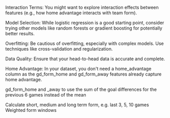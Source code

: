 Interaction Terms: You might want to explore interaction effects between features (e.g., how home advantage interacts with team form).

Model Selection: While logistic regression is a good starting point, consider trying other models like random forests or gradient boosting for potentially better results.

Overfitting: Be cautious of overfitting, especially with complex models. Use techniques like cross-validation and regularization.

Data Quality: Ensure that your head-to-head data is accurate and complete.

Home Advantage: In your dataset, you don't need a home_advantage column as the gd_form_home and gd_form_away features already capture home advantage.

gd_form_home and _away to use the sum of the goal differences for the previous 6 games instead of the mean

Calculate short, medium and long term form, e.g. last 3, 5, 10 games
Weighted form windows